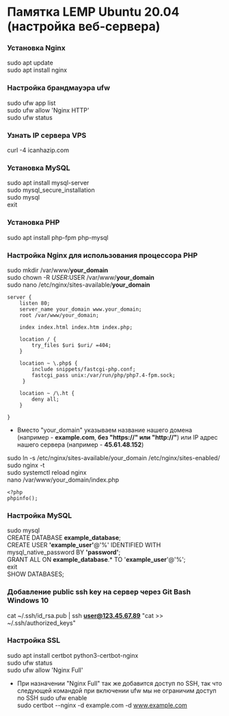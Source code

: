 # Памятка LEMP Ubuntu 20.04 (настройка веб-сервера)

### Установка Nginx
sudo apt update <br/>
sudo apt install nginx

### Настройка брандмауэра ufw
sudo ufw app list <br/>
sudo ufw allow 'Nginx HTTP' <br/>
sudo ufw status

### Узнать IP сервера VPS
curl -4 icanhazip.com

### Установка MySQL
sudo apt install mysql-server <br/>
sudo mysql_secure_installation <br/>
sudo mysql <br/>
exit

### Установка PHP
sudo apt install php-fpm php-mysql

### Настройка Nginx для использования процессора PHP
sudo mkdir /var/www/<b>your_domain</b> <br/>
sudo chown -R $USER:$USER /var/www/<b>your_domain</b> <br/>
sudo nano /etc/nginx/sites-available/<b>your_domain</b> <br/>
```
server {
    listen 80;
    server_name your_domain www.your_domain;
    root /var/www/your_domain;

    index index.html index.htm index.php;

    location / {
        try_files $uri $uri/ =404;
    }

    location ~ \.php$ {
        include snippets/fastcgi-php.conf;
        fastcgi_pass unix:/var/run/php/php7.4-fpm.sock;
     }

    location ~ /\.ht {
        deny all;
    }

}
```

* Вместо "your_domain" указываем название нашего домена (например - <b>example.com</b>, <b>без "https://" или "http://"</b>) или IP адрес нашего сервера (например - <b>45.61.48.152</b>)

sudo ln -s /etc/nginx/sites-available/your_domain /etc/nginx/sites-enabled/ <br/>
sudo nginx -t <br/>
sudo systemctl reload nginx <br/>
nano /var/www/your_domain/index.php <br/>
```
<?php
phpinfo();
```
### Настройка MySQL
sudo mysql <br/>
CREATE DATABASE <b>example_database</b>; <br/>
CREATE USER <b>'example_user'</b>@'%' IDENTIFIED WITH mysql_native_password BY <b>'password'</b>; <br/>
GRANT ALL ON <b>example_database</b>.* TO '<b>example_user</b>'@'%'; <br/>
exit <br/>
SHOW DATABASES; <br/>

### Добавление public ssh key на сервер через Git Bash Windows 10
cat ~/.ssh/id_rsa.pub | ssh <b>user@123.45.67.89</b> "cat >> ~/.ssh/authorized_keys"


### Настройка SSL
sudo apt install certbot python3-certbot-nginx <br/>
sudo ufw status </br>
sudo ufw allow 'Nginx Full' <br/>
* При назначении "Nginx Full" так же добавится доступ по SSH, так что следующей командой при включении ufw мы не ограничим доступ по SSH
sudo ufw enable <br/>
sudo certbot --nginx -d example.com -d www.example.com
